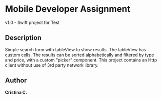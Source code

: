 # Mobile Developer Assignment

v1.0 - Swift project for Test

## Description

Simple search form with tableView to show results. The tableView has custom cells. 
The results can be sorted alphabetically and filtered by type and price, with a custom "picker" component.
This project contains an Http client without use of 3rd party network library.

## Author

**Cristina C.** 
